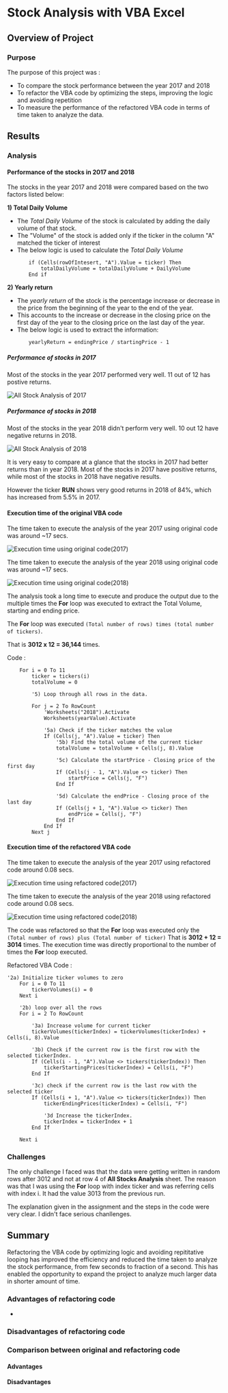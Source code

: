 # Stock Analysis with VBA Excel

## Overview of Project

### Purpose
The purpose of this project was :
* To compare the stock performance between the year 2017 and 2018
* To refactor the VBA code by optimizing the steps, improving the logic and avoiding repetition
* To measure the performance of the refactored VBA code in terms of time taken to analyze the data. 

## Results

### Analysis

#### Performance of the stocks in 2017 and 2018
The stocks in the year 2017 and 2018 were compared based on the two factors listed below:

**1) Total Daily Volume**
  * The *Total Daily Volume* of the stock is calculated by adding the daily volume of that stock.
  * The "Volume" of the stock is added only if the ticker in the column "A" matched the ticker of interest 
  * The below logic is used to calculate the *Total Daily Volume*
  ```
         if (Cells(rowOfIntesert, "A").Value = ticker) Then
             totalDailyVolume = totalDailyVolume + DailyVolume
         End if
   ```
     
**2) Yearly return**
  * The *yearly return* of the stock is the percentage increase or decrease in the price from the beginning of the year to the end of the year.
  * This accounts to the increase or decrease in the closing price on the first day of the year to the closing price on the last day of the year.
  * The below logic is used to extract the information:
  ```
         yearlyReturn = endingPrice / startingPrice - 1
  ```

##### Performance of stocks in 2017
Most of the stocks in the year 2017 performed very well. 11 out of 12 has postive returns.

   ![All Stock Analysis of 2017](AddRes/VBA_Challenge_2017_data.png)
   
##### Performance of stocks in 2018
Most of the stocks in the year 2018 didn't perform very well. 10 out 12 have negative returns in 2018.

   ![All Stock Analysis of 2018](AddRes/VBA_Challenge_2018_data.png)

It is very easy to compare at a glance that the stocks in 2017 had better returns than in year 2018. Most of the stocks in 2017 have positive returns, while most of the stocks in 2018 have negative results.

However the ticker **RUN** shows very good returns in 2018 of 84%, which has increased from 5.5% in 2017.

#### Execution time of the original VBA code

The time taken to execute the analysis of the year 2017 using original code was around ~17 secs.

   ![Execution time using original code(2017)](AddRes/2017_time_elapsed_b4_refactoring.png)

The time taken to execute the analysis of the year 2018 using original code was around ~17 secs.

   ![Execution time using original code(2018)](AddRes/2018_time_elapsed_b4_refactoring.png)
   
The analysis took a long time to execute and produce the output due to the multiple times the **For** loop was executed to extract the Total Volume, starting and ending price.

The **For** loop was executed ``` (Total number of rows) times (total number of tickers) ```.

That is **3012 x 12 = 36,144** times.

Code :
```
    For i = 0 To 11
        ticker = tickers(i)
        totalVolume = 0
        
        '5) Loop through all rows in the data.
        
        For j = 2 To RowCount
            'Worksheets("2018").Activate
            Worksheets(yearValue).Activate
            
            '5a) Check if the ticker matches the value
            If (Cells(j, "A").Value = ticker) Then
                '5b) Find the total volume of the current ticker
                totalVolume = totalVolume + Cells(j, 8).Value
                
                '5c) Calculate the startPrice - Closing price of the first day
                If (Cells(j - 1, "A").Value <> ticker) Then
                    startPrice = Cells(j, "F")
                End If
                
                '5d) Calculate the endPrice - Closing proce of the last day
                If (Cells(j + 1, "A").Value <> ticker) Then
                    endPrice = Cells(j, "F")
                End If
            End If
        Next j
```
   
#### Execution time of the refactored VBA code

The time taken to execute the analysis of the year 2017 using refactored code around 0.08 secs.

   ![Execution time using refactored code(2017)](Resources/VBA_Challenge_2017.png)
   
The time taken to execute the analysis of the year 2018 using refactored code around 0.08 secs.

   ![Execution time using refactored code(2018)](Resources/VBA_Challenge_2018.png)

The code was refactored so that the **For** loop was executed only the ``` (Total number of rows) plus (Total number of ticker)```
That is **3012 + 12 = 3014** times. The execution time was directly proportional to the number of times the **For** loop executed.

Refactored VBA Code :

```
'2a) Initialize ticker volumes to zero
    For i = 0 To 11
        tickerVolumes(i) = 0
    Next i

    '2b) loop over all the rows
    For i = 2 To RowCount
    
        '3a) Increase volume for current ticker
        tickerVolumes(tickerIndex) = tickerVolumes(tickerIndex) + Cells(i, 8).Value
        
        '3b) Check if the current row is the first row with the selected tickerIndex.
        If (Cells(i - 1, "A").Value <> tickers(tickerIndex)) Then
            tickerStartingPrices(tickerIndex) = Cells(i, "F")
        End If
        
        '3c) check if the current row is the last row with the selected ticker
        If (Cells(i + 1, "A").Value <> tickers(tickerIndex)) Then
            tickerEndingPrices(tickerIndex) = Cells(i, "F")
            
            '3d Increase the tickerIndex.
            tickerIndex = tickerIndex + 1
        End If
    
    Next i
```

### Challenges
The only challenge I faced was that the data were getting written in random rows after 3012 and not at row 4 of **All Stocks Analysis** sheet.
The reason was that I was using the **For** loop with index ticker and was referring cells with index i. It had the value 3013 from the previous run.

The explanation given in the assignment and the steps in the code were very clear. I didn't face serious chanllenges.



## Summary
Refactoring the VBA code by optimizing logic and avoiding repititative looping has improved the efficiency and reduced the time taken to analyze the stock performance, from few seconds to fraction of a second. This has enabled the opportunity to expand the project to analyze much larger data in shorter amount of time.

### Advantages of refactoring code
* 
### Disadvantages of refactoring code

### Comparison between original and refactoring code

#### Advantages

#### Disadvantages
